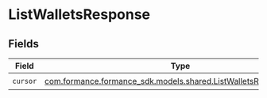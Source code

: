# ListWalletsResponse


## Fields

| Field                                                                                                                 | Type                                                                                                                  | Required                                                                                                              | Description                                                                                                           |
| --------------------------------------------------------------------------------------------------------------------- | --------------------------------------------------------------------------------------------------------------------- | --------------------------------------------------------------------------------------------------------------------- | --------------------------------------------------------------------------------------------------------------------- |
| `cursor`                                                                                                              | [com.formance.formance_sdk.models.shared.ListWalletsResponseCursor](../../models/shared/ListWalletsResponseCursor.md) | :heavy_check_mark:                                                                                                    | N/A                                                                                                                   |
